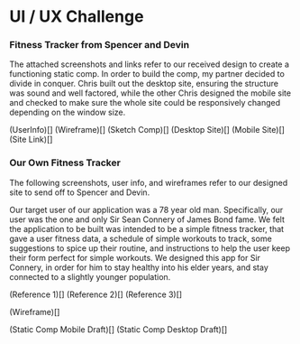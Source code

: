 # UI / UX Challenge

### Fitness Tracker from Spencer and Devin

The attached screenshots and links refer to our received design to create a functioning static comp. In order to build the comp, my partner decided to divide in conquer. Chris built out the desktop site, ensuring the structure was sound and well factored, while the other Chris designed the mobile site and checked to make sure the whole site could be responsively changed depending on the window size.

(UserInfo)[]
(Wireframe)[]
(Sketch Comp)[]
(Desktop Site)[]
(Mobile Site)[]
(Site Link)[]

### Our Own Fitness Tracker

The following screenshots, user info, and wireframes refer to our designed site to send off to Spencer and Devin.

Our target user of our application was a 78 year old man. Specifically, our user was the one and only Sir Sean Connery of James Bond fame. We felt the application to be built was intended to be a simple fitness tracker, that gave a user fitness data, a schedule of simple workouts to track, some suggestions to spice up their routine, and instructions to help the user keep their form perfect for simple workouts. We designed this app for Sir Connery, in order for him to stay healthy into his elder years, and stay connected to a slightly younger population.

(Reference 1)[]
(Reference 2)[]
(Reference 3)[]

(Wireframe)[]

(Static Comp Mobile Draft)[]
(Static Comp Desktop Draft)[]
